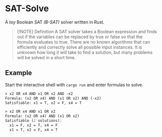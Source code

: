 # SAT-Solve

A *toy* Boolean SAT *(B-SAT)* solver written in Rust.

> [!NOTE] Definition
> A SAT solver takes a Boolean expression and finds out if the variables can be replaced by true or false so that the formula evaluates to true.
> There are no known algorithms that can efficiently and correctly solve all possible input instances.
> It is unknown how long it will take to find a solution, but many problems will be solved in a short time.

## Example

Start the interactive shell with `cargo run` and enter formulas to solve.

```pl
> x2 OR x4 AND x1 OR x2 AND -x2
Formula: (x2 OR x4) AND (x1 OR x2) AND (-x2)
Satisfiable: x1 = T, x2 = F, x4 = T

> x2 OR x4 AND x1 OR x2
Formula: (x2 OR x4) AND (x1 OR x2)
Satisfiable (2 solutions):
  x1 = F, x2 = T, x4 = F
  x1 = T, x2 = F, x4 = T
```
